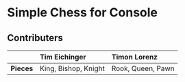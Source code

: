 # Simple Chess for Console

## Contributers
|            | Tim Eichinger        | Timon Lorenz        |
|:-----------| :------------------- |:------------------- |
| **Pieces** | King, Bishop, Knight | Rook, Queen, Pawn   |
